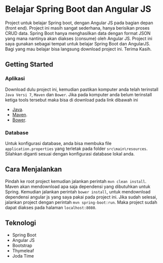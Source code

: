 # Belajar Spring Boot dan Angular JS
Project untuk belajar Spring boot, dengan Angular JS pada bagian depan (front end). Project ini masih sangat sederhana, hanya berisikan proses CRUD data. Spring Boot hanya menghasilkan data dengan format JSON yang mana nantinya akan diakses (consume) oleh Angular JS. Project ini saya gunakan sebagai tempat untuk belajar Spring Boot dan AngularJS. Bagi yang mau belajar bisa langsung download project ini. Terima Kasih.

## Getting Started
### Aplikasi
Download dulu project ini, kemudian pastikan komputer anda telah terinstall `Java Versi 7`, `Maven` dan `Bower`. Jika pada komputer anda belum terinstall ketiga tools tersebut maka bisa di download pada link dibawah ini
- [Java](http://www.oracle.com/technetwork/java/javase/downloads/jdk7-downloads-1880260.html).
- [Maven](https://maven.apache.org/).
- [Bower](http://bower.io/).
### Database
Untuk konfigurasi database, anda bisa membuka file `application.properties` yang terletak pada folder `src\main\resources`. Silahkan diganti sesuai dengan konfigurasi database lokal anda.
## Cara Menjalankan
Pindah ke root project kemudian jalankan perintah `mvn clean install`. Maven akan mendownload apa saja dependensi yang dibutuhkan untuk Spring. Kemudian jalankan perintah `bower install`, untuk mendownload dependensi angular js yang saya pakai pada project ini. Jika sudah selesai, jalankan project dengan perintah `mvn spring-boot:run`. Maka project sudah dapat diakses pada halaman `localhost:8080`.

## Teknologi
- Spring Boot
- Angular JS
- Bootstrap
- Thymeleaf
- Joda Time

